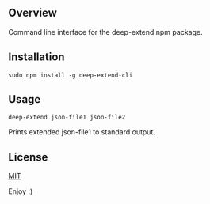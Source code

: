 ## Overview
Command line interface for the deep-extend npm package.

## Installation
```
sudo npm install -g deep-extend-cli
```

## Usage
```
deep-extend json-file1 json-file2
```

Prints extended json-file1 to standard output.

## License
[MIT](LICENSE.txt)

Enjoy :)
